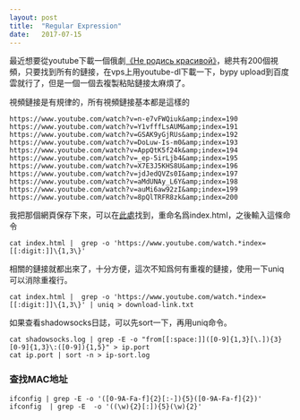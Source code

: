```yaml
---
layout: post
title:  "Regular Expression"
date:   2017-07-15
---
```





最近想要從youtube下載一個俄劇[《Не родись красивой》](https://www.youtube.com/playlist?list=PLHtqAN7MRo3jhIL0gaVNLtl2r7IJBM3N9)，總共有200個視頻，只要找到所有的鏈接，在vps上用youtube-dl下載一下，bypy upload到百度雲就行了，但是一個一個去複製粘貼鏈接太麻煩了。

視頻鏈接是有規律的，所有視頻鏈接基本都是這樣的

```
https://www.youtube.com/watch?v=n-e7vFWQiuk&amp;index=190
https://www.youtube.com/watch?v=Y1vfffLsAUM&amp;index=191
https://www.youtube.com/watch?v=GSAK9yGjRUs&amp;index=192
https://www.youtube.com/watch?v=DoLuw-Is-m0&amp;index=193
https://www.youtube.com/watch?v=AppQtK5f24k&amp;index=194
https://www.youtube.com/watch?v=_ep-5irLjb4&amp;index=195
https://www.youtube.com/watch?v=X7E3J5KHS8U&amp;index=196
https://www.youtube.com/watch?v=jdJedQVZs0I&amp;index=197
https://www.youtube.com/watch?v=aMdUNAy_L6Y&amp;index=198
https://www.youtube.com/watch?v=auMi6aw92zI&amp;index=199
https://www.youtube.com/watch?v=8pQlTRFR8zk&amp;index=200

```

我把那個網頁保存下來，可以在[此處](http://explorerlxz.github.io/images/regex-expression/index.html)找到，重命名爲index.html，之後輸入這條命令

```
cat index.html |  grep -o 'https://www.youtube.com/watch.*index=[[:digit:]]\{1,3\}'
```

相關的鏈接就都出來了，十分方便，這次不知爲何有重複的鏈接，使用一下uniq可以消除重複行。


```
cat index.html |  grep -o 'https://www.youtube.com/watch.*index=[[:digit:]]\{1,3\}' | uniq > download-link.txt
```


如果查看shadowsocks日誌，可以先sort一下，再用uniq命令。


```
cat shadowsocks.log | grep -E -o "from[[:space:]]([0-9]{1,3}[\.]){3}[0-9]{1,3}\:([0-9]){1,5}" > ip.port
cat ip.port | sort -n > ip-sort.log
```

### 查找MAC地址

```
ifconfig | grep -E -o '([0-9A-Fa-f]{2}[:-]){5}([0-9A-Fa-f]{2})'
ifconfig  | grep -E  -o '((\w){2}[:]){5}(\w){2}'
```
